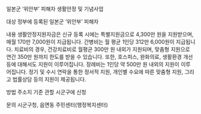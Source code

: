 일본군 ‘위안부’ 피해자 생활안정 및 기념사업

대상
정부에 등록된 일본군 ‘위안부’ 피해자

내용
생활안정지원자금은 신규 등록 시에는 특별지원금으로 4,300만 원을 지원받으며, 매월 170만 7,000원이 지급됩니다.
간병비는 월 평균 1인당 312만 6,000원이 지급됩니다.
치료비의 경우, 건강치료비로 월평균 300만 원 내외가 지원되며, 맞춤형 지원으로 연간 350만 원까지 한도를 받을 수 있습니다. 또한, 호스피스, 완화의료, 생활환경 개선 등에 대해서도 지원이 이루어집니다.
장례비는 1인당 약 500만 원 내외의 지원이 이루어집니다.
정기 및 수시 연락을 통한 정서적 지원, 개인별 수요에 따른 맞춤형 지원, 그리고 법률상담 등의 지원이 제공됩니다.

방법
주소지 기준 관할 시군구에 신청

문의
시군구청, 읍면동 주민센터(행정복지센터)
